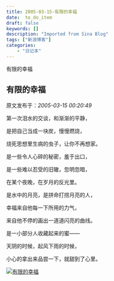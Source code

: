 ```yaml
---
title: 2005-03-15-有限的幸福
date:  to_do_item
draft: false
keywords: []
description: "Imported from Sina Blog"
tags: ["新浪博客"]
categories: 
    - "日记本"
---
```

有限的幸福
## 有限的幸福

 原文发布于：*2005-03-15 00:20:49*

第一次泪水的交谈，和渐渐的平静，

是把自己当成一块炭，慢慢燃烧，

烧死思想里生病的虫子，让你不再想家。

是一些令人心碎的秘密，羞于出口，

是一些难以忍受的旧辙，忽明忽暗，

在某个夜晚，在岁月的反光里。

是水中的月亮，是拼命打捞月亮的人，

幸福来自他每一下所用的力气，

来自他不停的画出一道道闪亮的曲线。

是一小部分人收藏起来的蜜——

天阴的时候，起风下雨的时候，

小心的拿出来品尝一下，就甜到了心里。

[![有限的幸福](http://s14.sinaimg.cn/middle/6983393849da9958a19fd&amp;690)](http://s8.sinaimg.cn/middle/6983393849da9955f2497&amp;690)


